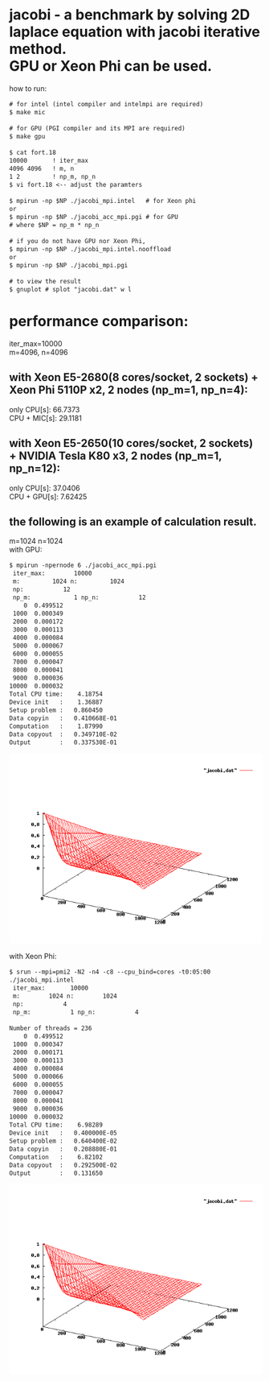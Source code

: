 jacobi - a benchmark by solving 2D laplace equation with jacobi iterative method.  
         GPU or Xeon Phi can be used.  
============
how to run:  
  
    # for intel (intel compiler and intelmpi are required)  
    $ make mic  
    
    # for GPU (PGI compiler and its MPI are required)  
    $ make gpu  
    
    $ cat fort.18  
    10000       ! iter_max  
    4096 4096   ! m, n  
    1 2         ! np_m, np_n  
    $ vi fort.18 <-- adjust the paramters  
    
    $ mpirun -np $NP ./jacobi_mpi.intel   # for Xeon phi  
    or  
    $ mpirun -np $NP ./jacobi_acc_mpi.pgi # for GPU
    # where $NP = np_m * np_n
    
    # if you do not have GPU nor Xeon Phi,
    $ mpirun -np $NP ./jacobi_mpi.intel.nooffload
    or
    $ mpirun -np $NP ./jacobi_mpi.pgi

    # to view the result
    $ gnuplot # splot "jacobi.dat" w l

performance comparison:
============
iter_max=10000  
m=4096, n=4096  
  
with Xeon E5-2680(8 cores/socket, 2 sockets) + Xeon Phi 5110P x2, 2 nodes (np_m=1, np_n=4):
------------
only CPU[s]: 66.7373  
CPU + MIC[s]: 29.1181  
  
with Xeon E5-2650(10 cores/socket, 2 sockets) + NVIDIA Tesla K80 x3, 2 nodes (np_m=1, np_n=12):
------------
only CPU[s]: 37.0406  
CPU + GPU[s]: 7.62425
  
the following is an example of calculation result.
------------
m=1024 n=1024  
with GPU:  
~~~~
$ mpirun -npernode 6 ./jacobi_acc_mpi.pgi
 iter_max:        10000
 m:         1024 n:         1024
 np:           12
 np_m:            1 np_n:           12
    0  0.499512
 1000  0.000349
 2000  0.000172
 3000  0.000113
 4000  0.000084
 5000  0.000067
 6000  0.000055
 7000  0.000047
 8000  0.000041
 9000  0.000036
10000  0.000032
Total CPU time:    4.18754
Device init   :    1.36887
Setup problem :   0.860450
Data copyin   :   0.410668E-01
Computation   :    1.87990
Data copyout  :   0.349710E-02
Output        :   0.337530E-01
~~~~
![Alt text](jacobi.gpu.gif?raw=true "calculated by GPU")

  
with Xeon Phi:  
~~~~
$ srun --mpi=pmi2 -N2 -n4 -c8 --cpu_bind=cores -t0:05:00 ./jacobi_mpi.intel
 iter_max:       10000
 m:        1024 n:        1024
 np:           4
 np_m:           1 np_n:           4
 
Number of threads = 236
    0  0.499512
 1000  0.000347
 2000  0.000171
 3000  0.000113
 4000  0.000084
 5000  0.000066
 6000  0.000055
 7000  0.000047
 8000  0.000041
 9000  0.000036
10000  0.000032
Total CPU time:    6.98289
Device init   :   0.400000E-05
Setup problem :   0.640400E-02
Data copyin   :   0.208880E-01
Computation   :    6.82102
Data copyout  :   0.292500E-02
Output        :   0.131650
~~~~
![Alt text](jacobi.mic.gif?raw=true "calculated by MIC")
